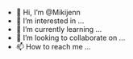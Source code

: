 - 👋 Hi, I’m @Mikijenn
- 👀 I’m interested in ...
- 🌱 I’m currently learning ...
- 💞️ I’m looking to collaborate on ...
- 📫 How to reach me ...

<!---
Mikijenn/Mikijenn is a ✨ special ✨ repository because its `README.md` (this file) appears on your GitHub profile.
You can click the Preview link to take a look at your changes.
--->

